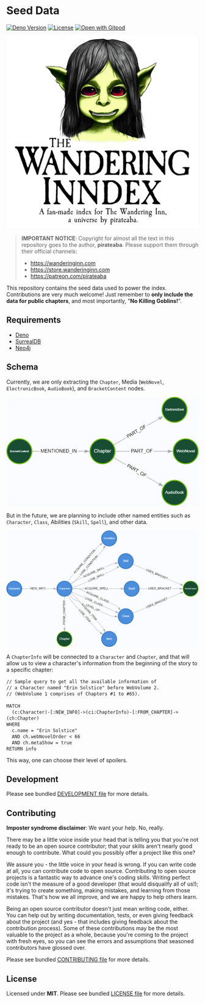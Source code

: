 # Seed Data

[![Deno Version](https://img.shields.io/badge/deno-v1.28.1-black)](https://deno.land/)
[![License](https://img.shields.io/badge/license-MIT-blue)](./LICENSE.md)
[![Open with Gitpod](https://img.shields.io/badge/Open%20with-Gitpod-908a85?logo=gitpod)](https://gitpod.io/#https://github.com/wandering-inndex/seed-data)

![The Wandering Inndex Logo](./static/banner.png)

> **IMPORTANT NOTICE**: Copyright for almost all the text in this repository goes to the author, **pirateaba**. Please support them through their official channels:
>
> - https://wanderinginn.com
> - https://store.wanderinginn.com
> - https://patreon.com/pirateaba

This repository contains the seed data used to power the index. Contributions are very much welcome! Just remember to **only include the data for public chapters**, and most importantly, "**No Killing Goblins!**".

## Requirements

- [Deno](https://deno.land/)
- [SurrealDB](https://surrealdb.com/)
- [Neo4j](https://neo4j.com/)

## Schema

Currently, we are only extracting the `Chapter`, Media (`WebNovel`, `ElectronicBook`, `AudioBook`), and `BracketContent` nodes.

![Existing graph without properties](./static/graph-existing.png)

But in the future, we are planning to include other named entities such as `Character`, `Class`, Abilities (`Skill`, `Spell`), and other data.

![Existing graph without properties](./static/graph-proposed.png)

A `ChapterInfo` will be connected to a `Character` and `Chapter`, and that will allow us to view a character's information from the beginning of the story to a specific chapter:

```
// Sample query to get all the available information of
// a Character named "Erin Solstice" before WebVolume 2.
// (WebVolume 1 comprises of Chapters #1 to #65).

MATCH
  (c:Character)-[:NEW_INFO]->(ci:ChapterInfo)-[:FROM_CHAPTER]->(ch:Chapter)
WHERE
  c.name = "Erin Solstice"
  AND ch.webNovelOrder < 66
  AND ch.metaShow = true
RETURN info
```

This way, one can choose their level of spoilers.

## Development

Please see bundled [DEVELOPMENT file](./DEVELOPMENT.md) for more details.

## Contributing

**Imposter syndrome disclaimer**: We want your help. No, really.

There may be a little voice inside your head that is telling you that you're not ready to be an open source contributor; that your skills aren't nearly good enough to contribute. What could you possibly offer a project like this one?

We assure you - the little voice in your head is wrong. If you can write code at all, you can contribute code to open source. Contributing to open source projects is a fantastic way to advance one's coding skills. Writing perfect code isn't the measure of a good developer (that would disqualify all of us!); it's trying to create something, making mistakes, and learning from those mistakes. That's how we all improve, and we are happy to help others learn.

Being an open source contributor doesn't just mean writing code, either. You can help out by writing documentation, tests, or even giving feedback about the project (and yes - that includes giving feedback about the contribution process). Some of these contributions may be the most valuable to the project as a whole, because you're coming to the project with fresh eyes, so you can see the errors and assumptions that seasoned contributors have glossed over.

Please see bundled [CONTRIBUTING file](./CONTRIBUTING.md) for more details.

## License

Licensed under **MIT**. Please see bundled [LICENSE file](./LICENSE.md) for more details.
